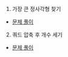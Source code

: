 1. 가장 큰 정사각형 찾기
* [문제 풀이](https://ht.oopy.io/0c519d36-6a29-4c10-9657-2f6ecdc14d40)
2. 쿼드 압축 후 개수 세기
* [문제 풀이](https://ht.oopy.io/e20476fa-e346-409f-a378-a95cbf904f75)